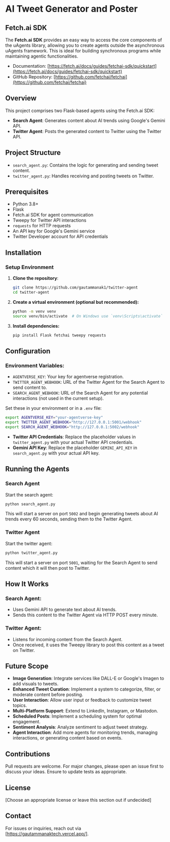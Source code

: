# AI Tweet Generator and Poster

## Fetch.ai SDK
The **Fetch.ai SDK** provides an easy way to access the core components of the uAgents library, allowing you to create agents outside the asynchronous uAgents framework. This is ideal for building synchronous programs while maintaining agentic functionalities.
- Documentation: [https://fetch.ai/docs/guides/fetchai-sdk/quickstart](https://fetch.ai/docs/guides/fetchai-sdk/quickstart)
- GitHub Repository: [https://github.com/fetchai/fetchai](https://github.com/fetchai/fetchai)


## Overview
This project comprises two Flask-based agents using the Fetch.ai SDK:
- **Search Agent**: Generates content about AI trends using Google's Gemini API.
- **Twitter Agent**: Posts the generated content to Twitter using the Twitter API.

## Project Structure
- `search_agent.py`: Contains the logic for generating and sending tweet content.
- `twitter_agent.py`: Handles receiving and posting tweets on Twitter.

## Prerequisites
- Python 3.8+
- Flask
- Fetch.ai SDK for agent communication
- Tweepy for Twitter API interactions
- `requests` for HTTP requests
- An API key for Google's Gemini service
- Twitter Developer account for API credentials

## Installation

### Setup Environment
1. **Clone the repository**:
   ```bash
   git clone https://github.com/gautammanak1/twitter-agent
   cd twitter-agent
   ```

2. **Create a virtual environment (optional but recommended):**
   ```bash
   python -m venv venv
   source venv/bin/activate  # On Windows use `venv\Scripts\activate`
   ```

3. **Install dependencies:**
   ```bash
   pip install Flask fetchai tweepy requests
   ```

## Configuration

### Environment Variables:
- `AGENTVERSE_KEY`: Your key for agentverse registration.
- `TWITTER_AGENT_WEBHOOK`: URL of the Twitter Agent for the Search Agent to send content to.
- `SEARCH_AGENT_WEBHOOK`: URL of the Search Agent for any potential interactions (not used in the current setup).

Set these in your environment or in a `.env` file:
```bash
export AGENTVERSE_KEY="your-agentverse-key"
export TWITTER_AGENT_WEBHOOK="http://127.0.0.1:5001/webhook"
export SEARCH_AGENT_WEBHOOK="http://127.0.0.1:5002/webhook"
```

- **Twitter API Credentials**: Replace the placeholder values in `twitter_agent.py` with your actual Twitter API credentials.
- **Gemini API Key**: Replace the placeholder `GEMINI_API_KEY` in `search_agent.py` with your actual API key.

## Running the Agents

### Search Agent
Start the search agent:
```bash
python search_agent.py
```
This will start a server on port `5002` and begin generating tweets about AI trends every 60 seconds, sending them to the Twitter Agent.

### Twitter Agent
Start the twitter agent:
```bash
python twitter_agent.py
```
This will start a server on port `5001`, waiting for the Search Agent to send content which it will then post to Twitter.

## How It Works
### Search Agent:
- Uses Gemini API to generate text about AI trends.
- Sends this content to the Twitter Agent via HTTP POST every minute.

### Twitter Agent:
- Listens for incoming content from the Search Agent.
- Once received, it uses the Tweepy library to post this content as a tweet on Twitter.

## Future Scope
- **Image Generation**: Integrate services like DALL-E or Google's Imagen to add visuals to tweets.
- **Enhanced Tweet Curation**: Implement a system to categorize, filter, or moderate content before posting.
- **User Interaction**: Allow user input or feedback to customize tweet topics.
- **Multi-Platform Support**: Extend to LinkedIn, Instagram, or Mastodon.
- **Scheduled Posts**: Implement a scheduling system for optimal engagement.
- **Sentiment Analysis**: Analyze sentiment to adjust tweet strategy.
- **Agent Interaction**: Add more agents for monitoring trends, managing interactions, or generating content based on events.



## Contributions
Pull requests are welcome. For major changes, please open an issue first to discuss your ideas.
Ensure to update tests as appropriate.

## License
[Choose an appropriate license or leave this section out if undecided]

## Contact
For issues or inquiries, reach out via [https://gautammanaktech.vercel.app/].
